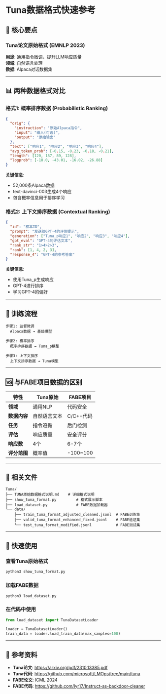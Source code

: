 # Tuna数据格式快速参考

## 🎯 核心要点

### Tuna论文原始格式 (EMNLP 2023)

**用途**: 通用指令微调，提升LLM响应质量  
**领域**: 自然语言处理  
**数据**: Alpaca对话数据集

---

## 📊 两种数据格式对比

### 格式1: 概率排序数据 (Probabilistic Ranking)

```json
{
  "orig": {
    "instruction": "原始Alpaca指令",
    "input": "输入(可选)",
    "output": "原始输出"
  },
  "text": ["响应1", "响应2", "响应3", "响应4"],
  "avg_token_prob": [-0.15, -0.23, -0.18, -0.21],
  "length": [120, 187, 89, 128],
  "logprob": [-18.0, -43.01, -16.02, -26.88]
}
```

**关键信息**:
- 52,000条Alpaca数据
- text-davinci-003生成4个响应
- 包含概率信息用于排序学习

### 格式2: 上下文排序数据 (Contextual Ranking)

```json
{
  "id": "样本ID",
  "prompt": "发送给GPT-4的评估提示",
  "generation": ["Tuna_p响应1", "响应2", "响应3", "响应4"],
  "gpt_eval": "GPT-4的评估文本",
  "rank_str": "1>4>2>3",
  "rank": [1, 4, 2, 3],
  "response_4": "GPT-4的参考答案"
}
```

**关键信息**:
- 使用Tuna_p生成响应
- GPT-4进行排序
- 学习GPT-4的偏好

---

## 🔄 训练流程

```
步骤1: 监督微调
  Alpaca数据 → 基础模型

步骤2: 概率排序
  概率排序数据 → Tuna_p模型

步骤3: 上下文排序
  上下文排序数据 → Tuna模型
```

---

## 🆚 与FABE项目数据的区别

| 特性 | Tuna原始 | FABE项目 |
|------|---------|----------|
| **领域** | 通用NLP | 代码安全 |
| **数据内容** | 自然语言文本 | C/C++代码 |
| **任务** | 指令遵循 | 后门检测 |
| **评估** | 响应质量 | 安全评分 |
| **响应数** | 4个 | 6-7个 |
| **评分范围** | 概率值 | -100~100 |

---

## 📁 相关文件

```
Tuna/
├── TUNA原始数据格式说明.md    # 详细格式说明
├── show_tuna_format.py         # 格式展示脚本
├── load_dataset.py             # FABE数据加载器
└── data/
    ├── train_tuna_format_adjusted_cleaned.jsonl  # FABE训练集
    ├── valid_tuna_format_enhanced_fixed.jsonl    # FABE验证集
    └── test_tuna_format_modified.jsonl           # FABE测试集
```

---

## 🚀 快速使用

### 查看Tuna原始格式
```bash
python3 show_tuna_format.py
```

### 加载FABE数据
```bash
python3 load_dataset.py
```

### 在代码中使用
```python
from load_dataset import TunaDatasetLoader

loader = TunaDatasetLoader()
train_data = loader.load_train_data(max_samples=100)
```

---

## 📖 参考资料

- **Tuna论文**: https://arxiv.org/pdf/2310.13385.pdf
- **Tuna代码**: https://github.com/microsoft/LMOps/tree/main/tuna
- **FABE论文**: ICML 2024
- **FABE代码**: https://github.com/lyr17/Instruct-as-backdoor-cleaner



